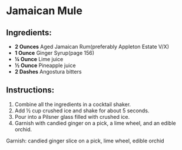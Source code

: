 # Jamaican Mule

## Ingredients:
- **2 Ounces** Aged Jamaican Rum(preferably Appleton Estate V/X)
- **1 Ounce** Ginger Syrup(page 156)
- **¼ Ounce** Lime juice
- **½ Ounce** Pineapple juice
- **2 Dashes** Angostura bitters

## Instructions:
1. Combine all the ingredients in a cocktail shaker.
2. Add ½ cup crushed ice and shake for about 5 seconds.
3. Pour into a Pilsner glass filled with crushed ice.
4. Garnish with candied ginger on a pick, a lime wheel, and an edible orchid.

Garnish: candied ginger slice on a pick, lime wheel, edible orchid
